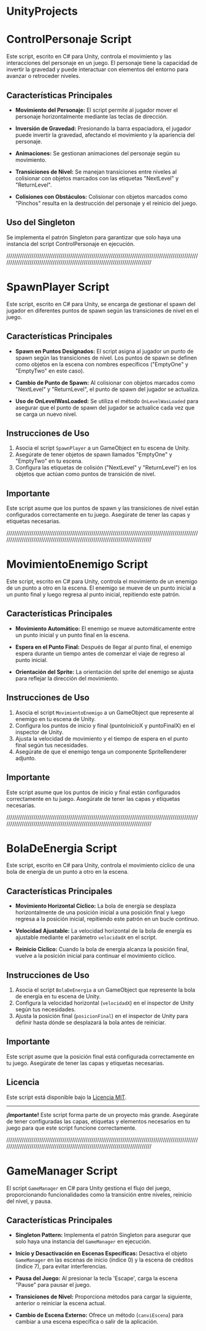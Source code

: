 # UnityProjects

# ControlPersonaje Script

Este script, escrito en C# para Unity, controla el movimiento y las interacciones del personaje en un juego. El personaje tiene la capacidad de invertir la gravedad y puede interactuar con elementos del entorno para avanzar o retroceder niveles.

## Características Principales

- **Movimiento del Personaje:** El script permite al jugador mover el personaje horizontalmente mediante las teclas de dirección.

- **Inversión de Gravedad:** Presionando la barra espaciadora, el jugador puede invertir la gravedad, afectando el movimiento y la apariencia del personaje.

- **Animaciones:** Se gestionan animaciones del personaje según su movimiento.

- **Transiciones de Nivel:** Se manejan transiciones entre niveles al colisionar con objetos marcados con las etiquetas "NextLevel" y "ReturnLevel".

- **Colisiones con Obstáculos:** Colisionar con objetos marcados como "Pinchos" resulta en la destrucción del personaje y el reinicio del juego.

## Uso del Singleton

Se implementa el patrón Singleton para garantizar que solo haya una instancia del script ControlPersonaje en ejecución.

//////////////////////////////////////////////////////////////////////////////////////////////////////////////////////////////////////////////////////////////////////////////

# SpawnPlayer Script

Este script, escrito en C# para Unity, se encarga de gestionar el spawn del jugador en diferentes puntos de spawn según las transiciones de nivel en el juego.

## Características Principales

- **Spawn en Puntos Designados:** El script asigna al jugador un punto de spawn según las transiciones de nivel. Los puntos de spawn se definen como objetos en la escena con nombres específicos ("EmptyOne" y "EmptyTwo" en este caso).

- **Cambio de Punto de Spawn:** Al colisionar con objetos marcados como "NextLevel" y "ReturnLevel", el punto de spawn del jugador se actualiza.

- **Uso de OnLevelWasLoaded:** Se utiliza el método `OnLevelWasLoaded` para asegurar que el punto de spawn del jugador se actualice cada vez que se carga un nuevo nivel.

## Instrucciones de Uso

1. Asocia el script `SpawnPlayer` a un GameObject en tu escena de Unity.
2. Asegúrate de tener objetos de spawn llamados "EmptyOne" y "EmptyTwo" en tu escena.
3. Configura las etiquetas de colisión ("NextLevel" y "ReturnLevel") en los objetos que actúan como puntos de transición de nivel.

## Importante

Este script asume que los puntos de spawn y las transiciones de nivel están configurados correctamente en tu juego. Asegúrate de tener las capas y etiquetas necesarias.

//////////////////////////////////////////////////////////////////////////////////////////////////////////////////////////////////////////////////////////////////////////////

# MovimientoEnemigo Script

Este script, escrito en C# para Unity, controla el movimiento de un enemigo de un punto a otro en la escena. El enemigo se mueve de un punto inicial a un punto final y luego regresa al punto inicial, repitiendo este patrón.

## Características Principales

- **Movimiento Automático:** El enemigo se mueve automáticamente entre un punto inicial y un punto final en la escena.

- **Espera en el Punto Final:** Después de llegar al punto final, el enemigo espera durante un tiempo antes de comenzar el viaje de regreso al punto inicial.

- **Orientación del Sprite:** La orientación del sprite del enemigo se ajusta para reflejar la dirección del movimiento.

## Instrucciones de Uso

1. Asocia el script `MovimientoEnemigo` a un GameObject que represente al enemigo en tu escena de Unity.
2. Configura los puntos de inicio y final (puntoInicioX y puntoFinalX) en el inspector de Unity.
3. Ajusta la velocidad de movimiento y el tiempo de espera en el punto final según tus necesidades.
4. Asegúrate de que el enemigo tenga un componente SpriteRenderer adjunto.

## Importante

Este script asume que los puntos de inicio y final están configurados correctamente en tu juego. Asegúrate de tener las capas y etiquetas necesarias.

//////////////////////////////////////////////////////////////////////////////////////////////////////////////////////////////////////////////////////////////////////////////

# BolaDeEnergia Script

Este script, escrito en C# para Unity, controla el movimiento cíclico de una bola de energía de un punto a otro en la escena.

## Características Principales

- **Movimiento Horizontal Cíclico:** La bola de energía se desplaza horizontalmente de una posición inicial a una posición final y luego regresa a la posición inicial, repitiendo este patrón en un bucle continuo.

- **Velocidad Ajustable:** La velocidad horizontal de la bola de energía es ajustable mediante el parámetro `velocidadX` en el script.

- **Reinicio Cíclico:** Cuando la bola de energía alcanza la posición final, vuelve a la posición inicial para continuar el movimiento cíclico.

## Instrucciones de Uso

1. Asocia el script `BolaDeEnergia` a un GameObject que represente la bola de energía en tu escena de Unity.
2. Configura la velocidad horizontal (`velocidadX`) en el inspector de Unity según tus necesidades.
3. Ajusta la posición final (`posicionFinal`) en el inspector de Unity para definir hasta dónde se desplazará la bola antes de reiniciar.

## Importante

Este script asume que la posición final está configurada correctamente en tu juego. Asegúrate de tener las capas y etiquetas necesarias.

## Licencia

Este script está disponible bajo la [Licencia MIT](LICENSE).

---

**¡Importante!**
Este script forma parte de un proyecto más grande. Asegúrate de tener configuradas las capas, etiquetas y elementos necesarios en tu juego para que este script funcione correctamente.

//////////////////////////////////////////////////////////////////////////////////////////////////////////////////////////////////////////////////////////////////////////////

# GameManager Script

El script `GameManager` en C# para Unity gestiona el flujo del juego, proporcionando funcionalidades como la transición entre niveles, reinicio del nivel, y pausa.

## Características Principales

- **Singleton Pattern:** Implementa el patrón Singleton para asegurar que solo haya una instancia del `GameManager` en ejecución.

- **Inicio y Desactivación en Escenas Específicas:** Desactiva el objeto `GameManager` en las escenas de inicio (índice 0) y la escena de créditos (índice 7), para evitar interferencias.

- **Pausa del Juego:** Al presionar la tecla 'Escape', carga la escena "Pause" para pausar el juego.

- **Transiciones de Nivel:** Proporciona métodos para cargar la siguiente, anterior o reiniciar la escena actual.

- **Cambio de Escena Externo:** Ofrece un método (`canviEscena`) para cambiar a una escena específica o salir de la aplicación.

